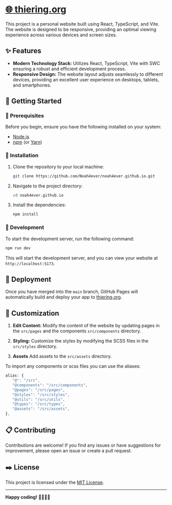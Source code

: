 # [🌐 thiering.org](thiering.org)

This project is a personal website built using React, TypeScript, and Vite. The website is designed to be responsive, providing an optimal viewing experience across various devices and screen sizes.

## ✨ Features

- **Modern Technology Stack:** Utilizes React, TypeScript, Vite with SWC ensuring a robust and efficient development process.
- **Responsive Design:** The website layout adjusts seamlessly to different devices, providing an excellent user experience on desktops, tablets, and smartphones.

## 🚀 Getting Started

### 🎯 Prerequisites

Before you begin, ensure you have the following installed on your system:

- [Node.js](https://nodejs.org/)
- [npm](https://www.npmjs.com/) (or [Yarn](https://yarnpkg.com/))

### 💾 Installation

1. Clone the repository to your local machine:

   ```bash
   git clone https://github.com/Noah4ever/noah4ever.github.io.git
   ```

2. Navigate to the project directory:

   ```bash
   cd noah4ever.github.io
   ```

3. Install the dependencies:

   ```bash
   npm install
   ```

### 🚧 Development

To start the development server, run the following command:

```bash
npm run dev
```

This will start the development server, and you can view your website at `http://localhost:5173`.

## 📨 Deployment

Once you have merged into the `main` branch, GitHub Pages will automatically build and deploy your app to [thiering.org](https://thiering.org).

## 🎨 Customization

1. **Edit Content:** Modify the content of the website by updating pages in the `src/pages` and the components `src/components` directory.

2. **Styling:** Customize the styles by modifying the SCSS files in the `src/styles` directory.

3. **Assets** Add assets to the `src/assets` directory.

To import any components or scss files you can use the aliases:

```ts
alias: {
   "@": "/src",
   "@components": "/src/components",
   "@pages": "/src/pages",
   "@styles": "/src/styles",
   "@utils": "/src/utils",
   "@types": "/src/types",
   "@assets": "/src/assets",
},
```

## 📋 Contributing

Contributions are welcome! If you find any issues or have suggestions for improvement, please open an issue or create a pull request.

## ✒️ License

This project is licensed under the [MIT License](LICENSE).

---

**Happy coding!** 👨🏻‍💻🚀

